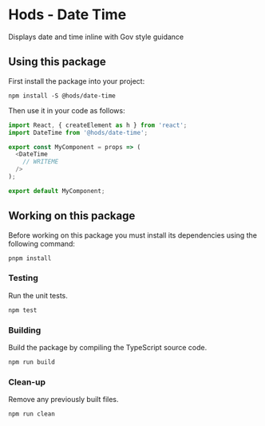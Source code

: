 Hods - Date Time
================

Displays date and time inline with Gov style guidance


Using this package
------------------

First install the package into your project:

```shell
npm install -S @hods/date-time
```

Then use it in your code as follows:

```js
import React, { createElement as h } from 'react';
import DateTime from '@hods/date-time';

export const MyComponent = props => (
  <DateTime
    // WRITEME
  />
);

export default MyComponent;
```


Working on this package
-----------------------

Before working on this package you must install its dependencies using
the following command:

```shell
pnpm install
```


### Testing

Run the unit tests.

```shell
npm test
```


### Building

Build the package by compiling the TypeScript source code.

```shell
npm run build
```


### Clean-up

Remove any previously built files.

```shell
npm run clean
```
